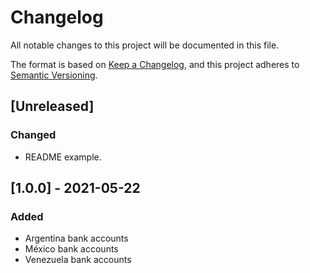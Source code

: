 # Changelog

All notable changes to this project will be documented in this file.

The format is based on [Keep a Changelog](https://keepachangelog.com/en/1.0.0/),
and this project adheres to [Semantic Versioning](https://semver.org/spec/v2.0.0.html).

## [Unreleased]

### Changed
- README example.

## [1.0.0] - 2021-05-22 

### Added
- Argentina bank accounts
- México bank accounts
- Venezuela bank accounts
